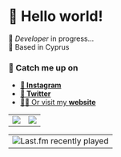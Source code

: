 # 👋 Hello world!

🚧 _Developer_ in progress...<br>
📍 Based in Cyprus

### 👀 Catch me up on

- [**📸 Instagram**](https://www.instagram.com/benilkman)
- [**🐤 Twitter**](https://www.instagram.com/ilkmancyp)
- [🧑‍💻 Or visit my **website**](https://www.ilkman.net)

<table style="border-spacing:5px; border: none;">
        <tr>
            <td style="padding=0;width=50%;">
                <img style="padding=0;" src="https://github-readme-stats.vercel.app/api/?username=ilkman&hide=issues&show_icons=true&hide_border=true&count_private=true&include_all_commits=true&theme=dark&bg_color=212121" />
            </td>
            <td style="padding=0;width=50%;">
                <img style="padding=0;" src="https://github-readme-stats.vladfrangu.vercel.app/api/top-langs/?username=ilkman&layout=compact&hide_border=true&count_private=true&extra=ashbot/website&theme=dark&bg_color=212121" />
            </td>
        </tr>
    </table>
    <table style="border-spacing:5px; border: none; text-align:center;">
        <tr>
            <td style="padding=0;width=35%;">
                <img alt="Last.fm recently played" style="padding=0;" src="https://lastfm-recently-played.vercel.app/api?user=ilkman&count=3&width=600" />
            </td>
        </tr>
    </table>
